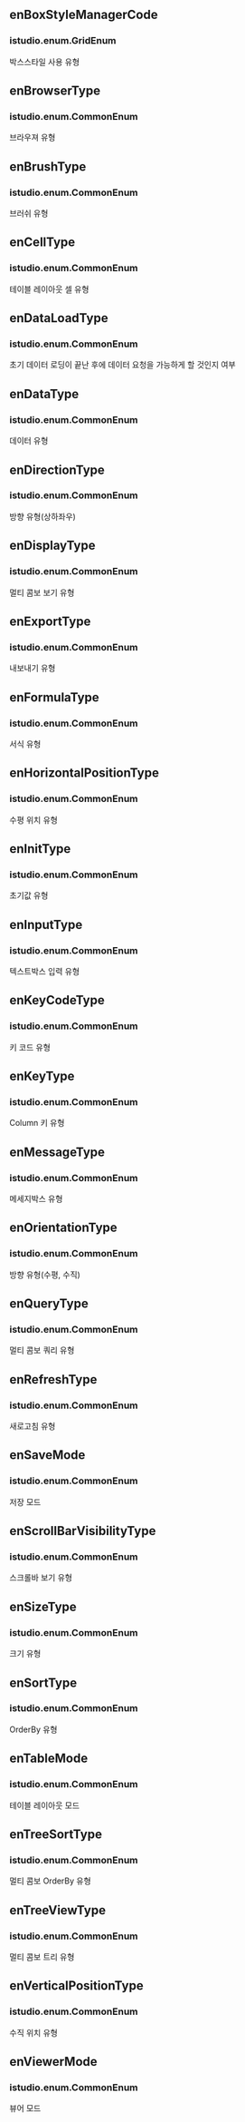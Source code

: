 ## enBoxStyleManagerCode

### istudio.enum.GridEnum

박스스타일 사용 유형

## enBrowserType

### istudio.enum.CommonEnum

브라우져 유형

## enBrushType

### istudio.enum.CommonEnum

브러쉬 유형

## enCellType

### istudio.enum.CommonEnum

테이블 레이아웃 셀 유형

## enDataLoadType

### istudio.enum.CommonEnum

초기 데이터 로딩이 끝난 후에 데이터 요청을 가능하게 할 것인지 여부

## enDataType

### istudio.enum.CommonEnum

데이터 유형

## enDirectionType

### istudio.enum.CommonEnum

방향 유형(상하좌우)

## enDisplayType

### istudio.enum.CommonEnum

멀티 콤보 보기 유형

## enExportType

### istudio.enum.CommonEnum

내보내기 유형

## enFormulaType

### istudio.enum.CommonEnum

서식 유형

## enHorizontalPositionType

### istudio.enum.CommonEnum

수평 위치 유형

## enInitType

### istudio.enum.CommonEnum

초기값 유형

## enInputType

### istudio.enum.CommonEnum

텍스트박스 입력 유형

## enKeyCodeType

### istudio.enum.CommonEnum

키 코드 유형

## enKeyType

### istudio.enum.CommonEnum

Column 키 유형

## enMessageType

### istudio.enum.CommonEnum

메세지박스 유형

## enOrientationType

### istudio.enum.CommonEnum

방향 유형(수평, 수직)

## enQueryType

### istudio.enum.CommonEnum  

멀티 콤보 쿼리 유형

## enRefreshType

### istudio.enum.CommonEnum

새로고침 유형

## enSaveMode

### istudio.enum.CommonEnum

저장 모드

## enScrollBarVisibilityType

### istudio.enum.CommonEnum

스크롤바 보기 유형

## enSizeType

### istudio.enum.CommonEnum

크기 유형

## enSortType

### istudio.enum.CommonEnum

OrderBy 유형

## enTableMode

### istudio.enum.CommonEnum

테이블 레이아웃 모드

## enTreeSortType

### istudio.enum.CommonEnum

멀티 콤보 OrderBy 유형

## enTreeViewType

### istudio.enum.CommonEnum

멀티 콤보 트리 유형

## enVerticalPositionType

### istudio.enum.CommonEnum

수직 위치 유형

## enViewerMode

### istudio.enum.CommonEnum

뷰어 모드